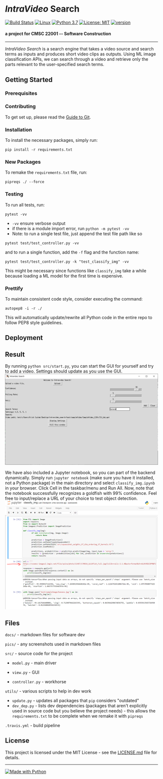 # ***IntraVideo*** **Search**
[![Build Status](https://travis-ci.org/suchak1/intravideo_search.png?branch=master)](https://travis-ci.org/suchak1/intravideo_search)
[![Linux](https://img.shields.io/badge/os-Linux-1f425f.svg)](https://ubuntu.com/download/desktop)
[![Python 3.7](https://img.shields.io/badge/python-3.7-red.svg)](https://www.python.org/downloads/release/python-370/)
[![License: MIT](https://img.shields.io/badge/License-MIT-yellow.svg)](LICENSE.md)
[![version](https://img.shields.io/github/v/tag/suchak1/intravideo_search)](https://github.com/suchak1/intravideo_search/tags)
#### a project for CMSC 22001 -- Software Construction
***
*IntraVideo Search* is a search engine that takes a video source and search terms as inputs and produces short video clips as outputs. Using ML image classification APIs, we can search through a video and retrieve only the parts relevant to the user-specified search terms.

## Getting Started

### Prerequisites

<!---Obtain a free API key.--->

### Contributing

To get set up, please read the [Guide to Git](docs/GUIDE_TO_GIT.md).


### Installation

To install the necessary packages, simply run:
```
pip install -r requirements.txt
```

### New Packages

To remake the `requirements.txt` file, run:
```
pipreqs ./ --force
```

### Testing

To run all tests, run:
```
pytest -vv
```
- `-vv` ensure verbose output
- if there is a module import error, run `python -m pytest -vv`
- Note: to run a single test file, just append the test file path like so
```
pytest test/test_controller.py -vv
```
and to run a single function, add the `-f` flag and the function name:
```
pytest test/test_controller.py -k "test_classify_img" -vv
```
This might be necessary since functions like `classify_img` take a while because loading a ML model for the first time is expensive.


### Prettify

To maintain consistent code style, consider executing the command:

```
autopep8 -i -r ./
```

This will automatically update/rewrite all Python code in the entire repo to follow PEP8 style guidelines.

## Deployment


## Result

By running `python src/start.py`, you can start the GUI for yourself and try to add a video. Settings should update as you use the GUI.
![GUI](pics/GUI.PNG)

We have also included a Jupyter notebook, so you can part of the backend dynamically.
Simply run `jupyter notebook` (make sure you have it installed, not a Python package) in the main directory and select `classify_img.ipynb` in your browser. Click Cell in the taskbar/menu and Run All. Now, note that the notebook successfully recognizes a goldfish with 99% confidence. Feel free to input/replace a URL of your choice to test object detection. ![classify_img](pics/classify_img.PNG)

## Files

```docs/``` - markdown files for software dev

```pics/``` - any screenshots used in markdown files

```src/``` - source code for the project

- ```model.py``` - main driver


- ```view.py``` - GUI

- ```controller.py``` - workhorse

```utils/``` - various scripts to help in dev work

- ```update.py``` - updates all packages that `pip` considers "outdated"
- ```dev_dep.py``` - lists dev dependencies (packages that aren't explicitly used in source code but you believe the project needs) - this allows the `requirements.txt` to be complete when we remake it with `pipreqs`

```.travis.yml``` - build pipeline



## License
This project is licensed under the MIT License - see the [LICENSE.md](LICENSE.md)
 file for details.

***

[![Made with Python](https://forthebadge.com/images/badges/made-with-python.svg)](https://www.python.org/)

<!---
<<[![made-with-python](https://img.shields.io/badge/Made%20with-Python-1f425f.svg)](https://www.python.org/)>>
--->
